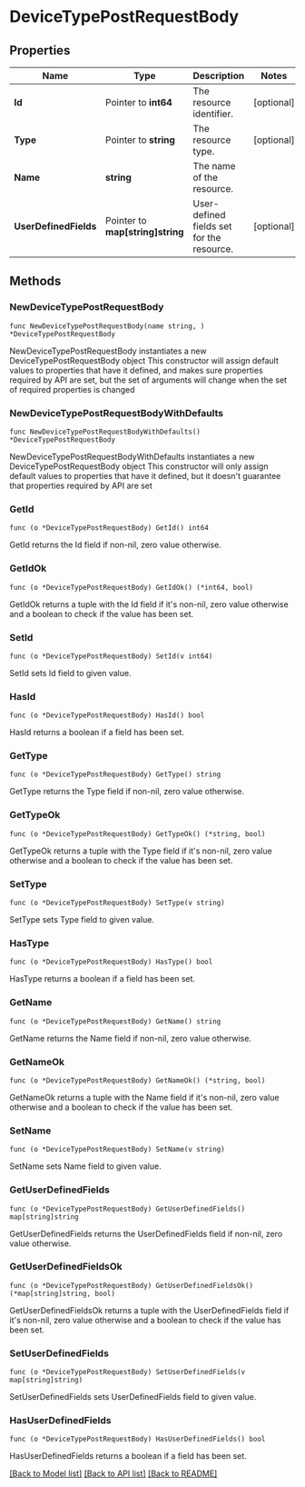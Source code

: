 # DeviceTypePostRequestBody

## Properties

Name | Type | Description | Notes
------------ | ------------- | ------------- | -------------
**Id** | Pointer to **int64** | The resource identifier. | [optional] 
**Type** | Pointer to **string** | The resource type. | [optional] 
**Name** | **string** | The name of the resource. | 
**UserDefinedFields** | Pointer to **map[string]string** | User-defined fields set for the resource. | [optional] 

## Methods

### NewDeviceTypePostRequestBody

`func NewDeviceTypePostRequestBody(name string, ) *DeviceTypePostRequestBody`

NewDeviceTypePostRequestBody instantiates a new DeviceTypePostRequestBody object
This constructor will assign default values to properties that have it defined,
and makes sure properties required by API are set, but the set of arguments
will change when the set of required properties is changed

### NewDeviceTypePostRequestBodyWithDefaults

`func NewDeviceTypePostRequestBodyWithDefaults() *DeviceTypePostRequestBody`

NewDeviceTypePostRequestBodyWithDefaults instantiates a new DeviceTypePostRequestBody object
This constructor will only assign default values to properties that have it defined,
but it doesn't guarantee that properties required by API are set

### GetId

`func (o *DeviceTypePostRequestBody) GetId() int64`

GetId returns the Id field if non-nil, zero value otherwise.

### GetIdOk

`func (o *DeviceTypePostRequestBody) GetIdOk() (*int64, bool)`

GetIdOk returns a tuple with the Id field if it's non-nil, zero value otherwise
and a boolean to check if the value has been set.

### SetId

`func (o *DeviceTypePostRequestBody) SetId(v int64)`

SetId sets Id field to given value.

### HasId

`func (o *DeviceTypePostRequestBody) HasId() bool`

HasId returns a boolean if a field has been set.

### GetType

`func (o *DeviceTypePostRequestBody) GetType() string`

GetType returns the Type field if non-nil, zero value otherwise.

### GetTypeOk

`func (o *DeviceTypePostRequestBody) GetTypeOk() (*string, bool)`

GetTypeOk returns a tuple with the Type field if it's non-nil, zero value otherwise
and a boolean to check if the value has been set.

### SetType

`func (o *DeviceTypePostRequestBody) SetType(v string)`

SetType sets Type field to given value.

### HasType

`func (o *DeviceTypePostRequestBody) HasType() bool`

HasType returns a boolean if a field has been set.

### GetName

`func (o *DeviceTypePostRequestBody) GetName() string`

GetName returns the Name field if non-nil, zero value otherwise.

### GetNameOk

`func (o *DeviceTypePostRequestBody) GetNameOk() (*string, bool)`

GetNameOk returns a tuple with the Name field if it's non-nil, zero value otherwise
and a boolean to check if the value has been set.

### SetName

`func (o *DeviceTypePostRequestBody) SetName(v string)`

SetName sets Name field to given value.


### GetUserDefinedFields

`func (o *DeviceTypePostRequestBody) GetUserDefinedFields() map[string]string`

GetUserDefinedFields returns the UserDefinedFields field if non-nil, zero value otherwise.

### GetUserDefinedFieldsOk

`func (o *DeviceTypePostRequestBody) GetUserDefinedFieldsOk() (*map[string]string, bool)`

GetUserDefinedFieldsOk returns a tuple with the UserDefinedFields field if it's non-nil, zero value otherwise
and a boolean to check if the value has been set.

### SetUserDefinedFields

`func (o *DeviceTypePostRequestBody) SetUserDefinedFields(v map[string]string)`

SetUserDefinedFields sets UserDefinedFields field to given value.

### HasUserDefinedFields

`func (o *DeviceTypePostRequestBody) HasUserDefinedFields() bool`

HasUserDefinedFields returns a boolean if a field has been set.


[[Back to Model list]](../README.md#documentation-for-models) [[Back to API list]](../README.md#documentation-for-api-endpoints) [[Back to README]](../README.md)


